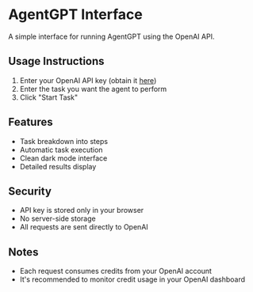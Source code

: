 # AgentGPT Interface

A simple interface for running AgentGPT using the OpenAI API.

## Usage Instructions

1. Enter your OpenAI API key (obtain it [here](https://platform.openai.com/api-keys))
2. Enter the task you want the agent to perform
3. Click "Start Task"

## Features

- Task breakdown into steps
- Automatic task execution
- Clean dark mode interface
- Detailed results display

## Security

- API key is stored only in your browser
- No server-side storage
- All requests are sent directly to OpenAI

## Notes

- Each request consumes credits from your OpenAI account
- It's recommended to monitor credit usage in your OpenAI dashboard
